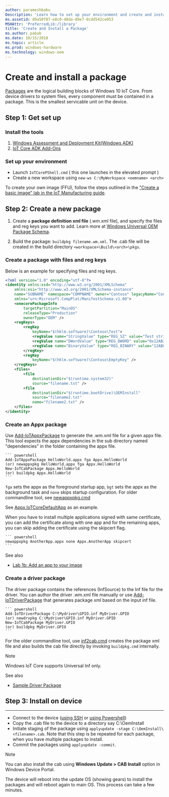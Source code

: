 ```yaml
---
author: parameshbabu
Description: 'Learn how to set up your environment and create and install packages for Windows IoT Core.'
ms.assetid: d9a50f87-e8c0-48da-89e7-0cdd542ce053
MSHAttr: 'PreferredLib:/library'
title: 'Create and Install a Package'
ms.author: pabab
ms.date: 10/15/2018
ms.topic: article
ms.prod: windows-hardware
ms.technology: windows-oem
---
```



# Create and install a package
[Packages](https://docs.microsoft.com/windows-hardware/manufacture/iot/iot-core-manufacturing-guide#Packages) are the logical building blocks of Windows 10 IoT Core. From device drivers to system files, every component must be contained in a package. This is the smallest servicable unit on the device.

## Step 1: Get set up

### Install the tools

1. [Windows Assessment and Deployment Kit(Windows ADK)](https://developer.microsoft.com/windows/hardware/windows-assessment-deployment-kit)
2. [IoT Core ADK Add-Ons](https://github.com/ms-iot/iot-adk-addonkit/)

### Set up your environment

* Launch `IoTCorePShell.cmd` ( this one launches in the elevated prompt )
* Create a new workspace using `new-ws C:\MyWorkspace <oemname> <arch>`

To create your own image (FFU), follow the steps outlined in the ["Create a basic image" lab in the IoT Manufacturing guide](https://docs.microsoft.com/windows-hardware/manufacture/iot/create-a-basic-image).

## Step 2: Create a new package
1. Create a **package definition xml file** (.wm.xml file), and specify the files and reg keys you want to add. 
      Learn more at [Windows Universal OEM Package Schema](https://docs.microsoft.com/windows-hardware/manufacture/iot/package-schema).

2. Build the package: `buildpkg filename.wm.xml`. The .cab file will be created in the build directory `<workspace>\Build\<arch>\pkgs`.

### Create a package with files and reg keys
Below is an example for specifying files and reg keys.

```xml
<?xml version="1.0" encoding="utf-8"?>
<identity xmlns:xsd="http://www.w3.org/2001/XMLSchema" 
    xmlns:xsi="http://www.w3.org/2001/XMLSchema-instance"
    name="SUBNAME" namespace="COMPNAME" owner="Contoso" legacyName="Contoso.COMPNAME.SUBNAME" 
    xmlns="urn:Microsoft.CompPlat/ManifestSchema.v1.00">
    <onecorePackageInfo
        targetPartition="MainOS"
        releaseType="Production"
        ownerType="OEM" />
    <regKeys>
        <regKey
            keyName="$(hklm.software)\Contoso\Test">
            <regValue name="StringValue" type="REG_SZ" value="Test string" />
            <regValue name="DWordValue" type="REG_DWORD" value="0x12AB34CD" />
            <regValue name="BinaryValue" type="REG_BINARY" value="12ABCDEF" />
        </regKey>
        <regKey
            keyName="$(hklm.software)\Contoso\EmptyKey" />
    </regKeys>
    <files>
        <file
            destinationDir="$(runtime.system32)"
            source="filename.txt" />
        <file
            destinationDir="$(runtime.bootDrive)\OEMInstall"
            source="filename2.txt"
            name="filename2.txt" />
    </files>
</identity>
```

### Create an Appx package

Use [Add-IoTAppxPackage](https://github.com/ms-iot/iot-adk-addonkit/blob/master/Tools/IoTCoreImaging/Docs/Add-IoTAppxPackage.md) to generate the .wm.xml file for a given appx file. This tool expects the appx dependencies in the sub directory named "dependencies" in the folder containing the appx file.

    ``` powershell
    Add-IoTAppxPackage HelloWorld.appx fga Appx.HelloWorld
    (or) newappxpkg HelloWorld.appx fga Appx.HelloWorld
    New-IoTCabPackage Appx.HelloWorld
    (or) buildpkg Appx.HelloWorld
    ```

`fga` sets the appx as the foreground startup app, `bgt` sets the appx as the background task and `none` skips startup configuration.
For older commandline tool, see [newappxpkg.cmd](https://github.com/ms-iot/iot-adk-addonkit/tree/17134/Tools/newappxpkg.cmd)

See [Appx.IoTCoreDefaultApp](https://github.com/ms-iot/iot-adk-addonkit/tree/master/Workspace/Source-arm/Packages/Appx.IoTCoreDefaultApp/) as an example.

When you have to install multiple applications signed with same certificate, you can add the certificate along with one app and for the remaining apps, you can skip adding the certificate using the skipcert flag.

    ``` powershell
    newappxpkg AnotherApp.appx none Appx.AnotherApp skipcert
    ```

See also

* [Lab 1b: Add an app to your image](https://docs.microsoft.com/windows-hardware/manufacture/iot/deploy-your-app-with-a-standard-board)


### Create a driver package

The driver package contains the references (InfSource) to the Inf file for the driver. You can author the driver .wm.xml file manually or use [Add-IoTDriverPackage](https://github.com/ms-iot/iot-adk-addonkit/blob/master/Tools/IoTCoreImaging/Docs/Add-IoTDriverPackage.md) that generates package xml based on the input inf file.

    ``` powershell
    Add-IoTDriverPackage C:\Mydriver\GPIO.inf MyDriver.GPIO
    (or) newdrvpkg C:\Mydriver\GPIO.inf MyDriver.GPIO
    New-IoTCabPackage MyDriver.GPIO
    (or) buildpkg MyDriver.GPIO
    ```
For the older commandline tool, use [inf2cab.cmd](https://github.com/ms-iot/iot-adk-addonkit/tree/17134/Tools/inf2cab.cmd) creates the package xml file and also builds the cab file directly by invoking `buildpkg.cmd` internally.

> [!NOTE]
> Windows IoT Core supports Universal Inf only.

See also

* [Sample Driver Package](https://github.com/ms-iot/iot-adk-addonkit/tree/master/Workspace/Source-arm/BSP/CustomRpi2/Packages/CustomRPi2.GPIO)

## Step 3: Install on device
---

* Connect to the device ([using SSH](https://docs.microsoft.com/windows/iot-core/connect-your-device/SSH) or [using Powershell](https://docs.microsoft.com/windows/iot-core/connect-your-device/powershell))
* Copy the <filename>.cab file to the device to a directory say C:\OemInstall
* Initiate staging of the package using `applyupdate -stage C:\OemInstall\<filename>.cab`. Note that this step is be repeated for each package, when you have multiple packages to install.
* Commit the packages using `applyupdate -commit`.

> [!NOTE]
> You can also install the cab using **Windows Update > CAB Install** option in Windows Device Portal.

The device will reboot into the update OS (showing gears) to install the packages and will reboot again to main OS. This process can take a few minutes.

